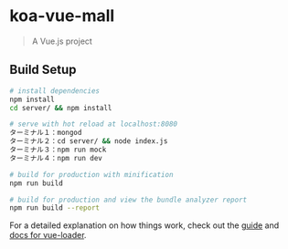 # koa-vue-mall

> A Vue.js project

## Build Setup

``` bash
# install dependencies
npm install
cd server/ && npm install

# serve with hot reload at localhost:8080
ターミナル１：mongod
ターミナル２：cd server/ && node index.js
ターミナル３：npm run mock
ターミナル４：npm run dev

# build for production with minification
npm run build

# build for production and view the bundle analyzer report
npm run build --report
```

For a detailed explanation on how things work, check out the [guide](http://vuejs-templates.github.io/webpack/) and [docs for vue-loader](http://vuejs.github.io/vue-loader).
